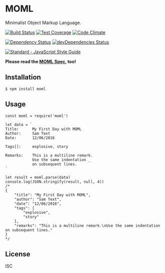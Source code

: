 
MOML
====

Minimalist Object Markup Language.

[![Build Status](https://travis-ci.org/nodexo/moml.svg?branch=master)](https://travis-ci.org/nodexo/moml)
[![Test Coverage](https://codeclimate.com/github/nodexo/moml/badges/coverage.svg?v=1.0.0)](https://codeclimate.com/github/nodexo/moml)
[![Code Climate](https://codeclimate.com/github/nodexo/moml/badges/gpa.svg?v=1.0.0)](https://codeclimate.com/github/nodexo/moml)

[![Dependency Status](https://david-dm.org/nodexo/moml.svg?v=1.0.0)](https://david-dm.org/nodexo/moml)
[![devDependencies Status](https://david-dm.org/nodexo/moml/dev-status.svg?v=1.0.0)](https://david-dm.org/nodexo/moml?type=dev)

[![Standard - JavaScript Style Guide](https://cdn.rawgit.com/feross/standard/master/badge.svg)](https://github.com/feross/standard)


**Please read the [MOML Spec](https://github.com/nodexo/moml/blob/master/spec.md), too!**


Installation
------------

    $ npm install moml


Usage
------

```
const moml = require('moml')

let data = `
Title:      My First Day with MOML
Author:     Sam Text
Date:       12/06/2016

Tags[]:     explosive, story

Remarks:    This is a multiline remark.
            Use the same indentation _
            on subsequent lines. 
`

let result = moml.parse(data)
console.log(JSON.stringify(result, null, 4))
/*
{
    "title": "My First Day with MOML",
    "author": "Sam Text",
    "date": "12/06/2016",
    "tags": [
        "explosive", 
        "story"
    ],
    "remarks": "This is a multiline remark.\nUse the same indentation on subsequent lines."
}
*/
```


License
-------
ISC
